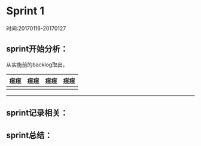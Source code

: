 # Sprint 1

时间:20170116-20170127

## sprint开始分析：

从实施前的backlog取出，

|痘痘|痘痘|痘痘|痘痘|
|:-:|:-:|:-:|:-:|
|||||

----------------------------------

## sprint记录相关：



## sprint总结：